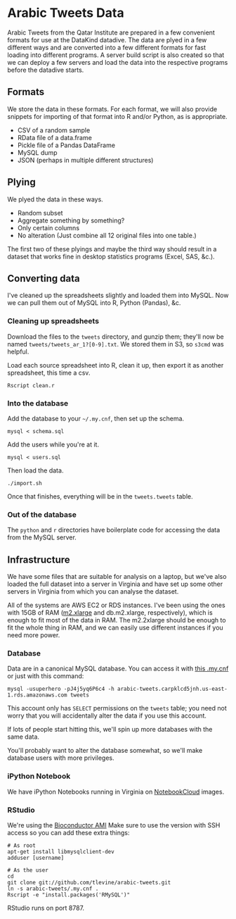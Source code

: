 Arabic Tweets Data
====
Arabic Tweets from the Qatar Institute are prepared in a few convenient formats
for use at the DataKind datadive. The data are plyed in a few different ways
and are converted into a few different formats for fast loading into different
programs. A server build script is also created so that we can deploy a few
servers and load the data into the respective programs before the datadive
starts.

## Formats
We store the data in these formats. For each format, we will also provide
snippets for importing of that format into R and/or Python, as is appropriate.

* CSV of a random sample
* RData file of a data.frame
* Pickle file of a Pandas DataFrame
* MySQL dump
* JSON (perhaps in multiple different structures)

## Plying
We plyed the data in these ways.

* Random subset
* Aggregate something by something?
* Only certain columns
* No alteration (Just combine all 12 original files into one table.)

The first two of these plyings and maybe the third way should result in a
dataset that works fine in desktop statistics programs (Excel, SAS, &c.).

## Converting data
I've cleaned up the spreadsheets slightly and loaded them into MySQL.
Now we can pull them out of MySQL into R, Python (Pandas), &c.

### Cleaning up spreadsheets
Download the files to the `tweets` directory, and gunzip them; they'll now be
named `tweets/tweets_ar_1?[0-9].txt`. We stored them in S3, so `s3cmd` was
helpful.

Load each source spreadsheet into R, clean it up, then export it as another
spreadsheet, this time a csv.

    Rscript clean.r

### Into the database
Add the database to your `~/.my.cnf`, then set up the schema.

    mysql < schema.sql

Add the users while you're at it.

    mysql < users.sql

Then load the data.

    ./import.sh

Once that finishes, everything will be in the `tweets.tweets` table.

### Out of the database
The `python` and `r` directories have boilerplate code for accessing the data
from the MySQL server.

## Infrastructure
We have some files that are suitable for analysis on a laptop, but we've also
loaded the full dataset into a server in Virginia and have set up some other
servers in Virginia from which you can analyse the dataset. 

All of the systems are AWS EC2 or RDS instances. I've been using the ones with
15GB of RAM ([m2.xlarge](http://aws.amazon.com/ec2/instance-types/) and
db.m2.xlarge, respectively), which is enough to fit most of the data in RAM.
The m2.2xlarge should be enough to fit the whole thing in RAM, and we can
easily use different instances if you need more power.

### Database
Data are in a canonical MySQL database. You can access it with
[this .my.cnf](.my.cnf) or just with this command:

    mysql -usuperhero -pJ4j5yq6P6c4 -h arabic-tweets.carpklcd5jnh.us-east-1.rds.amazonaws.com tweets

This account only has `SELECT` permissions on the `tweets` table; you need not
worry that you will accidentally alter the data if you use this account.

If lots of people start hitting this, we'll spin up more databases with the same data.

You'll probably want to alter the database somewhat, so we'll make database
users with more privileges.

### iPython Notebook
We have iPython Notebooks running in Virginia on
[NotebookCloud](https://notebookcloud.appspot.com) images.

### RStudio
We're using the [Bioconductor AMI](http://bioconductor.org/help/bioconductor-cloud-ami/)
Make sure to use the version with SSH access so you can add these extra things:

    # As root
    apt-get install libmysqlclient-dev
    adduser [username]

    # As the user
    cd
    git clone git://github.com/tlevine/arabic-tweets.git
    ln -s arabic-tweets/.my.cnf .
    Rscript -e "install.packages('RMySQL')"

RStudio runs on port 8787.

